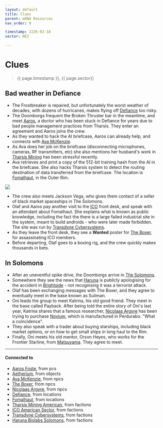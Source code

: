 ```yaml
---
layout: default
title: Clues
parent: mRNA Resources
nav_order: 9

timestamp: 2226-02-18
sector: NEZ

---
```

# Clues

> {{ page.timestamp }}, {{ page.sector}}

## Bad weather in Defiance

- The Frostbreaker is repaired, but unfortunately the worst weather of decades, with dozens of hurricanes, makes flying off [Defiance](../locations/Defiance.md) too risky.
- The Doomborgs frequent the Broken Thruster bar in the meantime, and meet [Aaros](../pcs/Aaros.md), a doctor who has been stuck in Defiance for years due to bad people management practices from Tharsis. They enter an agreement and Aaros joins the crew.
- As they wanted to hack the AI briefcase, Aaros can already help, and connects with [Ava McKenzie](../npcs/AvamcKenzie.md).
- As Ava does her job on the briefcase (disconnecting microphones, cameras, RF transmitters, etc) she also mentions her husband's work in [Tharsis Mining](../factions/tharsisMining.md) has been stressful recently.
- Ava retrieves and print a copy of the 512-bit training hash from the AI in the briefcase. She also hacks Tharsis system to detect the routing destination of data transferred from the briefcase. The location is [Fomalhaut](../locations/Fomalhaut.md), in the Outer Rim.

![](https://i.imgur.com/5hKWxYc.png)

- The crew also meets Jackson Vega, who gives them contact of a seller of black market spaceships in The Solomons.
- Olaf and Aaros pay another visit to the [ICO](../factions/ico.md) front desk, and speak with an attendant about Fomalhaut. She explains what is known as public knowledge, including the fact the there is a large failed industrial site in the system, meant to build androids - who were later made forbidden. The site was run by [Transdyne Cybersystems](../factions/TDC.md).
- As they leave the front desk, they see a **Wanted** poster for [The Boxer](../npcs/TheBoxer.md), for assassinating ICO members.
- Before departing, Olaf goes to a boxing rig, and the crew quickly makes thousands in bets.

## In Solomons

- After an uneventful spike drive, the Doomborgs arrive in [The Solomons](https://sectorswithoutnumber.com/sector/E9FKrPjS8tsRmoryYMpe/asteroidBelt/JUkP8shMcIxoqivuOFBp).
- Somewhere they see the news that [Haruna](../factions/haruna.md) is publicly apologising for the accident in [Brightside](https://sectorswithoutnumber.com/sector/E9FKrPjS8tsRmoryYMpe/spaceStation/8LCcs3wrwRYwyUx5P0OL) - not recognising it was a terrorist attack.
- Olaf has been exchanging messages with The Boxer, and they agree to eventually meet in the base known as Suliman.
- Oni leads the group to meet Katrina, his old good friend. They meet in the base called Payback. After being told the entire story of Oni's last year, Katrina shares that a famous researcher, [Nicolaas Argyre](../npcs/Argyre.md) has been trying to purchase [Novium](../objects/Aetherium.md#Novium), which is manufactured in Perdurabo. "What a coincidence".
- They also speak with a trader about buying starships, including black market options, or on how to get small ships in long haul to the Rim.
- Finally, Oni meets his old mentor, Orson Heyes, who works for the Frontier Starline, from [Matsuyama](../factions/haruna.md). They agree to meet.

---
#### Connected to

<!-- QueryToSerialize: LIST without ID "["+ title + "](https://terra-campaigns.github.io/"+ regexreplace(file.path, ".md", "") + ")" + ", from " + regexreplace(file.folder, "hostile/", "") FROM ([[]]) OR outgoing([[]]) SORT file.folder DESC -->
<!-- SerializedQuery: LIST without ID "["+ title + "](https://terra-campaigns.github.io/"+ regexreplace(file.path, ".md", "") + ")" + ", from " + regexreplace(file.folder, "hostile/", "") FROM ([[]]) OR outgoing([[]]) SORT file.folder DESC -->
- [Aaros Foste](https://terra-campaigns.github.io/hostile/pcs/Aaros), from pcs
- [Aetherium](https://terra-campaigns.github.io/hostile/objects/Aetherium), from objects
- [Ava McKenzie](https://terra-campaigns.github.io/hostile/npcs/AvamcKenzie), from npcs
- [The Boxer](https://terra-campaigns.github.io/hostile/npcs/TheBoxer), from npcs
- [Nicolaas Argyre](https://terra-campaigns.github.io/hostile/npcs/Argyre), from npcs
- [Defiance](https://terra-campaigns.github.io/hostile/locations/Defiance), from locations
- [Fomalhaut](https://terra-campaigns.github.io/hostile/locations/Fomalhaut), from locations
- [Tharsis Mining American](https://terra-campaigns.github.io/hostile/factions/tharsisMining), from factions
- [ICO American Sector](https://terra-campaigns.github.io/hostile/factions/ico), from factions
- [Transdyne Cybersystems](https://terra-campaigns.github.io/hostile/factions/TDC), from factions
- [Haruna Biolabs Solomons](https://terra-campaigns.github.io/hostile/factions/haruna), from factions
<!-- SerializedQuery END -->
